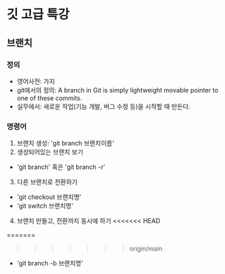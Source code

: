 # 깃 고급 특강

## 브랜치

### 정의

- 영어사전: 가지
- git에서의 정의: A branch in Git is simply lightweight movable pointer to one of these commits.
- 실무에서: 새로운 작업(기능 개발, 버그 수정 등)을 시작할 때 만든다.

### 명령어

1. 브랜치 생성: 'git branch 브랜치이름'
2. 생성되어있는 브랜치 보기

- 'git branch' 혹은 'git branch -r'

3. 다른 브랜치로 전환하기

- 'git checkout 브랜치명'
- 'git switch 브랜치명'

4. 브랜치 만들고, 전환까지 동시에 하기
<<<<<<< HEAD

=======
>>>>>>> origin/main
- 'git branch -b 브랜치명'
